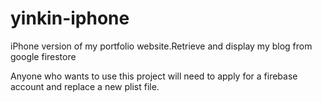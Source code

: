 # yinkin-iphone
iPhone version of my portfolio website.Retrieve and display my blog from google firestore

Anyone who wants to use this project will need to apply for a firebase account and replace a new plist file. 
